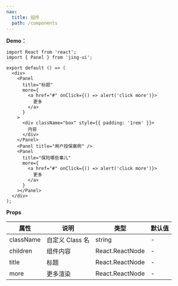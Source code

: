 ```yaml
---
nav:
  title: 组件
  path: /components
---
```


<!-- ## Tag -->

**Demo：**

```tsx
import React from 'react';
import { Panel } from 'jing-ui';

export default () => (
  <div>
    <Panel
      title="标题"
      more={
        <a href="#" onClick={() => alert('click more')}>
          更多
        </a>
      }
    >
      <div className="box" style={{ padding: '1rem' }}>
        内容
      </div>
    </Panel>
    <Panel title="用户投保案例" />
    <Panel
      title="保险哪些事儿"
      more={
        <a href="#" onClick={() => alert('click more')}>
          更多
        </a>
      }
    ></Panel>
  </div>
);
```

**Props**

| 属性      | 说明            | 类型            | 默认值 |
| --------- | --------------- | --------------- | ------ |
| className | 自定义 Class 名 | string          | -      |
| children  | 组件内容        | React.ReactNode | -      |
| title     | 标题            | React.ReactNode | -      |
| more      | 更多渲染        | React.ReactNode | -      |
